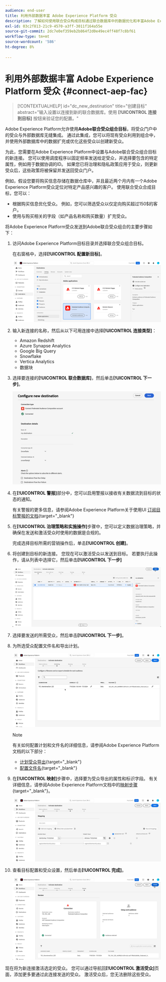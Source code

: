 ```yaml
---
audience: end-user
title: 利用外部数据丰富 Adobe Experience Platform 受众
description: 了解如何使用联合受众构成目标通过联合数据库中的数据优化和丰富Adobe Experience Platform受众。
exl-id: 03c2f813-21c9-4570-a3ff-3011f164a55e
source-git-commit: 2dc7e0ef359eb2b864f2d0e49ec4ff48f7c8bf61
workflow-type: tm+mt
source-wordcount: '586'
ht-degree: 8%

---
```


# 利用外部数据丰富 Adobe Experience Platform 受众 {#connect-aep-fac}

>[!CONTEXTUALHELP]
>id="dc_new_destination"
>title="创建目标"
>abstract="输入设置以连接到新的联合数据库。使用 **[!UICONTROL 连接到目标]** 按钮来验证您的配置。"

Adobe Experience Platform允许使用&#x200B;**Adobe联合受众组合目标**，将受众门户中的受众与外部数据库无缝集成。 通过此集成，您可以将现有受众利用到组合中，并使用外部数据库中的数据扩充或优化这些受众以创建新受众。

为此，您需要在Adobe Experience Platform中设置与Adobe联合受众组合目标的新连接。 您可以使用调度程序以固定频率发送给定受众，并选择要包含的特定属性，例如用于数据协调的ID。 如果您已将治理和隐私政策应用于受众，则更新受众后，这些政策将被保留并发送回受众门户。

例如，假设您要将购买信息存储在数据仓库中，并且最近两个月内有一个Adobe Experience Platform受众定位对特定产品感兴趣的客户。 使用联合受众合成目标，您可以：

* 根据购买信息优化受众。 例如，您可以筛选受众以仅定向购买超过150$的客户。
* 使用与购买相关的字段（如产品名称和购买数量）扩充受众。

将Adobe Experience Platform受众发送到Adobe联合受众组合的主要步骤如下：

1. 访问Adobe Experience Platform目标目录并选择联合受众组合目标。

   在右窗格中，选择&#x200B;**[!UICONTROL 配置新目标]**。

   ![](assets/destination-new.png)

1. 输入新连接的名称，然后从以下可用连接中选择&#x200B;**[!UICONTROL 连接类型]**：

   * Amazon Redshift
   * Azure Synapse Analytics
   * Google Big Query
   * Snowflake
   * Vertica Analytics
   * 数据块

1. 选择要连接的&#x200B;**[!UICONTROL 联合数据库]**，然后单击&#x200B;**[!UICONTROL 下一步]**。

   ![](assets/destination-configure.png)

1. 在&#x200B;**[!UICONTROL 警报]**&#x200B;部分中，您可以启用警报以接收有关数据流到目标的状态的通知。

   有关警报的更多信息，请参阅Adobe Experience Platform关于使用UI [订阅目标警报的文档](https://experienceleague.adobe.com/en/docs/experience-platform/destinations/ui/alerts){target="_blank"}

1. 在&#x200B;**[!UICONTROL 治理策略和实施操作]**&#x200B;步骤中，您可以定义数据治理策略，并确保在发送和激活受众时使用的数据是合规的。

   完成选择目标所需的营销操作后，单击&#x200B;**[!UICONTROL 创建]**。

1. 将创建到目标的新连接。 您现在可以激活受众以发送到目标。 若要执行此操作，请从列表中选择它，然后单击&#x200B;**[!UICONTROL 下一步]**

   ![](assets/destination-activate.png)

1. 选择要发送的所需受众，然后单击&#x200B;**[!UICONTROL 下一步]**。

1. 为所选受众配置文件名和导出计划。

   ![](assets/destination-schedule.png)

   >[!NOTE]
   >
   >有关如何配置计划和文件名的详细信息，请参阅Adobe Experience Platform文档的以下部分：
   >
   >* [计划受众导出](https://experienceleague.adobe.com/en/docs/experience-platform/destinations/ui/activate/activate-batch-profile-destinations#scheduling){target="_blank"}
   >* [配置文件名](https://experienceleague.adobe.com/en/docs/experience-platform/destinations/ui/activate/activate-batch-profile-destinations#configure-file-names){target="_blank"}

1. 在&#x200B;**[!UICONTROL 映射]**&#x200B;步骤中，选择要为受众导出的属性和标识字段。 有关详细信息，请参阅Adobe Experience Platform文档中的[映射步骤](https://experienceleague.adobe.com/en/docs/experience-platform/destinations/ui/activate/activate-batch-profile-destinations#mapping){target="_blank"}。

   ![](assets/destination-attributes.png)

1. 查看目标配置和受众设置，然后单击&#x200B;**[!UICONTROL 完成]**。

   ![](assets/destination-review.png)

现在将为新连接激活选定的受众。 您可以通过导航回&#x200B;**[!UICONTROL 激活受众]**&#x200B;页面，添加更多要通过此连接发送的受众。 激活受众后，您无法删除这些受众。
